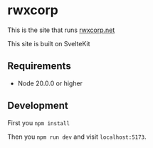 # rwxcorp

This is the site that runs [rwxcorp.net](https://rwxcorp.net)

This site is built on SvelteKit

## Requirements

- Node 20.0.0 or higher

## Development

First you `npm install`

Then you `npm run dev` and visit `localhost:5173`.
